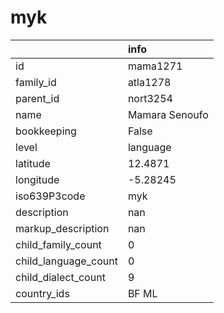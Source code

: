 # myk
|                      | info           |
|:---------------------|:---------------|
| id                   | mama1271       |
| family_id            | atla1278       |
| parent_id            | nort3254       |
| name                 | Mamara Senoufo |
| bookkeeping          | False          |
| level                | language       |
| latitude             | 12.4871        |
| longitude            | -5.28245       |
| iso639P3code         | myk            |
| description          | nan            |
| markup_description   | nan            |
| child_family_count   | 0              |
| child_language_count | 0              |
| child_dialect_count  | 9              |
| country_ids          | BF ML          |